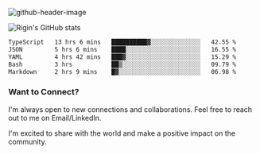
![github-header-image](https://github.com/riginoommen/riginoommen/assets/3840244/889cae65-df55-4cda-86cc-bf21bf1f2e96)

![Rigin's GitHub stats](https://github-readme-stats.vercel.app/api?username=riginoommen\&show_icons=true\&show=reviews,discussions_started,discussions_answered,prs_merged,prs_merged_percentage)


<!--START_SECTION:waka-->

```txt
TypeScript   13 hrs 6 mins   ██████████▓░░░░░░░░░░░░░░   42.55 %
JSON         5 hrs 6 mins    ████░░░░░░░░░░░░░░░░░░░░░   16.55 %
YAML         4 hrs 42 mins   ███▓░░░░░░░░░░░░░░░░░░░░░   15.29 %
Bash         3 hrs           ██▒░░░░░░░░░░░░░░░░░░░░░░   09.79 %
Markdown     2 hrs 9 mins    █▓░░░░░░░░░░░░░░░░░░░░░░░   06.98 %
```

<!--END_SECTION:waka-->

### Want to Connect?

I'm always open to new connections and collaborations. Feel free to reach out to me on Email/LinkedIn.

I'm excited to share with the world and make a positive impact on the community.
